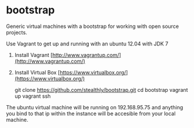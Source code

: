bootstrap
=========

Generic virtual machines with a bootstrap for working with open source projects.  

Use Vagrant to get up and running with an ubuntu 12.04 with JDK 7   

1) Install Vagrant [http://www.vagrantup.com/](http://www.vagrantup.com/)  
2) Install Virtual Box [https://www.virtualbox.org/](https://www.virtualbox.org/)  

    git clone https://github.com/stealthly/bootstrap.git
    cd bootstrap
    vagrant up
    vagrant ssh

The ubuntu virtual machine will be running on 192.168.95.75 and anything you bind to that ip within the instance will be accesible from your local machine.
